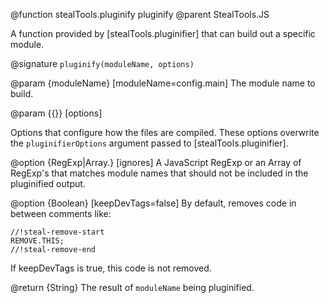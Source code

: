 @function stealTools.pluginify pluginify
@parent StealTools.JS 

A function provided by [stealTools.pluginifier] that can build out a specific module.

@signature `pluginify(moduleName, options)`

@param {moduleName} [moduleName=config.main] The module name to build.

@param {{}} [options]

Options that configure how the files are compiled.  These options overwrite the 
`pluginifierOptions` argument passed to [stealTools.pluginifier].

@option {RegExp|Array.<RegExp>} [ignores] A JavaScript RegExp or
an Array of RegExp's that
matches module names that should not be included in the pluginified output.

@option {Boolean} [keepDevTags=false] By default, removes code in between comments like:

    //!steal-remove-start
    REMOVE.THIS;
    //!steal-remove-end

If keepDevTags is true, this code is not removed.

@return {String} The result of `moduleName` being pluginified.
